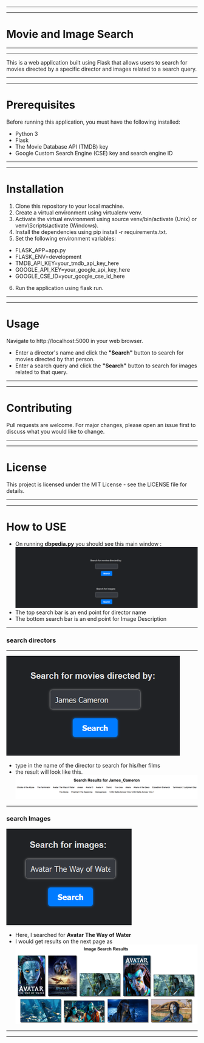 - --
- --
# Movie and Image Search
- --
- --
This is a web application built using Flask that allows users to search for movies directed by a specific director and images related to a search query.
- --
- --
# Prerequisites
Before running this application, you must have the following installed:

* Python 3
* Flask
* The Movie Database API (TMDB) key
* Google Custom Search Engine (CSE) key and search engine ID
- --
- --
# Installation
1. Clone this repository to your local machine.
2. Create a virtual environment using virtualenv venv. 
3. Activate the virtual environment using source venv/bin/activate (Unix) or venv\Scripts\activate (Windows). 
4. Install the dependencies using pip install -r requirements.txt. 
5. Set the following environment variables:
* FLASK_APP=app.py 
* FLASK_ENV=development 
* TMDB_API_KEY=your_tmdb_api_key_here 
* GOOGLE_API_KEY=your_google_api_key_here 
* GOOGLE_CSE_ID=your_google_cse_id_here
6. Run the application using flask run.
- --
- --
# Usage
Navigate to http://localhost:5000 in your web browser.
- Enter a director's name and click the **"Search"** button to search for movies directed by that person.
- Enter a search query and click the **"Search"** button to search for images related to that query.
- --
- --
# Contributing

Pull requests are welcome. For major changes, please open an issue first to discuss what you would like to change.
- --
- --
# License
This project is licensed under the MIT License - see the LICENSE file for details.
- ---
- --
# How to USE

- On running **dbpedia.py** you should see this main window :
![img.png](img.png)
- The top search bar is an end point for director name
- The bottom search bar is an end point for Image Description
- --
### search directors
- --
![img_1.png](img_1.png)
- type in the name of the director to search for his/her films
- the result will look like this.
![img_2.png](img_2.png)
- ---
### search Images
![img_3.png](img_3.png)
- Here, I searched for **Avatar The Way of Water**
- I would get results on the next page as
![img_4.png](img_4.png)
- ---
-- ---

